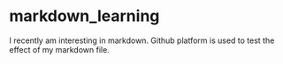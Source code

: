 # markdown_learning
I recently am interesting in markdown. Github platform is used to test the effect of my markdown file.

